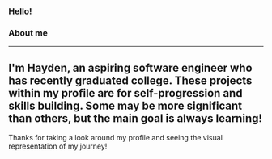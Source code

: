 ### Hello!

### About me
---
I'm Hayden, an aspiring software engineer who has recently graduated college. These projects within my profile are 
for self-progression and skills building. Some may be more significant than others, but the main goal is always learning!
---
Thanks for taking a look around my profile and seeing the visual representation of my journey!

<!--
**hkropp03/hkropp03** is a ✨ _special_ ✨ repository because its `README.md` (this file) appears on your GitHub profile.

Here are some ideas to get you started:

- 🔭 I’m currently working on ...
- 🌱 I’m currently learning ...
- 👯 I’m looking to collaborate on ...
- 🤔 I’m looking for help with ...
- 💬 Ask me about ...
- 📫 How to reach me: ...
- 😄 Pronouns: ...
- ⚡ Fun fact: ...
-->
